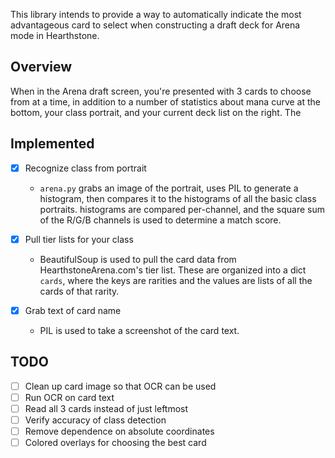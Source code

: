 This library intends to provide a way to automatically indicate the most
advantageous card to select when constructing a draft deck for Arena mode in
Hearthstone.

## Overview
When in the Arena draft screen, you're presented with 3 cards to choose from at
a time, in addition to a number of statistics about mana curve at the bottom,
your class portrait, and your current deck list on the right. The

## Implemented

- [x] Recognize class from portrait
    - `arena.py` grabs an image of the portrait, uses PIL to generate a histogram,
    then compares it to the histograms of all the basic class portraits. histograms
    are compared per-channel, and the square sum of the R/G/B channels is used
    to determine a match score.


- [x] Pull tier lists for your class
    - BeautifulSoup is used to pull the card data from HearthstoneArena.com's
    tier list. These are organized into a dict `cards`, where the keys are rarities
    and the values are lists of all the cards of that rarity.


- [x] Grab text of card name
    - PIL is used to take a screenshot of the card text.


## TODO
- [ ] Clean up card image so that OCR can be used
- [ ] Run OCR on card text
- [ ] Read all 3 cards instead of just leftmost
- [ ] Verify accuracy of class detection
- [ ] Remove dependence on absolute coordinates
- [ ] Colored overlays for choosing the best card
